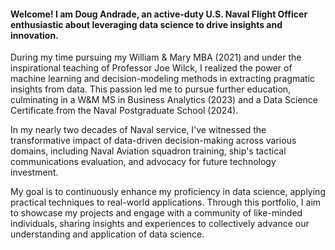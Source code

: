 #### Welcome! I am Doug Andrade, an active-duty U.S. Naval Flight Officer enthusiastic about leveraging data science to drive insights and innovation.

During my time pursuing my William & Mary MBA (2021) and under the inspirational teaching of Professor Joe Wilck, I realized the power of machine learning and decision-modeling methods in extracting pragmatic insights from data. This passion led me to pursue further education, culminating in a W&M MS in Business Analytics (2023) and a Data Science Certificate from the Naval Postgraduate School (2024).

In my nearly two decades of Naval service, I've witnessed the transformative impact of data-driven decision-making across various domains, including Naval Aviation squadron training, ship's tactical communications evaluation, and advocacy for future technology investment.

My goal is to continuously enhance my proficiency in data science, applying practical techniques to real-world applications. Through this portfolio, I aim to showcase my projects and engage with a community of like-minded individuals, sharing insights and experiences to collectively advance our understanding and application of data science.



<!--
**dougrandrade/dougrandrade** is a ✨ _special_ ✨ repository because its `README.md` (this file) appears on your GitHub profile.

Here are some ideas to get you started:

- 🔭 I’m currently working on ...
- 🌱 I’m currently learning ...
- 👯 I’m looking to collaborate on ...
- 🤔 I’m looking for help with ...
- 💬 Ask me about ...
- 📫 How to reach me: ...
- 😄 Pronouns: ...
- ⚡ Fun fact: ...
-->

